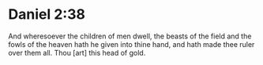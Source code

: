 # Daniel 2:38

And wheresoever the children of men dwell, the beasts of the field and the fowls of the heaven hath he given into thine hand, and hath made thee ruler over them all. Thou [art] this head of gold.
